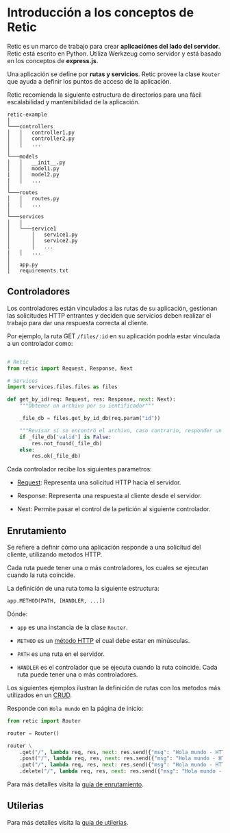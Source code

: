 # Introducción a los conceptos de Retic

Retic es un marco de trabajo para crear **aplicaciónes del lado del servidor**. Retic está escrito en Python. Utiliza Werkzeug como servidor y está basado en los conceptos de **express.js**.

Una aplicación se define por **rutas y servicios**. Retic provee la clase ``Router`` que ayuda a definir los puntos de acceso de la aplicación.

Retic recomienda la siguiente estructura de directorios para una fácil escalabilidad y mantenibilidad de la aplicación.

```
retic-example
│
└───controllers
│   │   controller1.py
│   │   controller2.py
│   │   ...
│   
└───models
│   │   __init__.py
│   │   model1.py
|   │   model2.py
|   │   ...
│   
└───routes
│   │   routes.py
|   │   ...
│   
└───services
│   │
│   └───service1
│       │   service1.py
│       │   service2.py
│       │   ...
|   │   ...
│   
│   app.py
│   requirements.txt
```

## Controladores

Los controladores están vinculados a las rutas de su aplicación, gestionan las solicitudes HTTP entrantes y deciden que servicios deben realizar el trabajo para dar una respuesta correcta al cliente.

Por ejemplo, la ruta GET ``/files/:id`` en su aplicación podría estar vinculada a un controlador como:

```python

# Retic
from retic import Request, Response, Next

# Services
import services.files.files as files

def get_by_id(req: Request, res: Response, next: Next):
    """Obtener un archivo por su ientificador"""

    _file_db = files.get_by_id_db(req.param("id"))

    """Revisar si se encontró el archivo, caso contrario, responder un mensaje de error"""
    if _file_db['valid'] is False:
        res.not_found(_file_db)
    else:
        res.ok(_file_db)


```

Cada controlador recibe los siguientes parametros:

* [Request][docs_hooks_req]: Representa una solicitud HTTP hacia el servidor.
  
* Response: Representa una respuesta al cliente desde el servidor.
  
* Next: Permite pasar el control de la petición al siguiente controlador.

## Enrutamiento

Se refiere a definir cómo una aplicación responde a una solicitud del cliente, utilizando metodos HTTP.

Cada ruta puede tener una o más controladores, los cuales se ejecutan cuando la ruta coincide.

La definición de una ruta toma la siguiente estructura:

```python
app.METHOD(PATH, [HANDLER, ...])
```

Dónde:

* ``app`` es una instancia de la clase ``Router``.

* ``METHOD`` es un [método HTTP][firefox_http_methods] el cual debe estar en minúsculas.

* ``PATH`` es una ruta en el servidor.

* ``HANDLER`` es el controlador que se ejecuta cuando la ruta coincide. Cada ruta puede tener una o más controladores.
  
Los siguientes ejemplos ilustran la definición de rutas con los metodos más utilizados en un [CRUD][wiki_crud].

Responde con ``Hola mundo`` en la página de inicio:

```python
from retic import Router

router = Router()

router \
    .get("/", lambda req, res, next: res.send({"msg": "Hola mundo - HTTP GET"})) \
    .post("/", lambda req, res, next: res.send({"msg": "Hola mundo - HTTP POST"})) \
    .put("/", lambda req, res, next: res.send({"msg": "Hola mundo - HTTP PUT"})) \
    .delete("/", lambda req, res, next: res.send({"msg": "Hola mundo - HTTP DELETE"}))
```

Para más detalles visita la [guía de enrutamiento][docs_routing].

## Utilerias

Para más detalles visita la [guía de utilerias][docs_utils].

[firefox_http_methods]: https://developer.mozilla.org/en-US/docs/Web/HTTP/Methods
[wiki_crud]: https://en.wikipedia.org/wiki/Create,_read,_update_and_delete
[docs_routing]: https://github.com/reticpy/retic/blob/dev_documentation/docs/es/guide/routing.md
[docs_hooks_req]: https://github.com/reticpy/retic/blob/dev_documentation/docs/es/hooks/request.md
[docs_utils]: https://github.com/reticpy/retic/blob/dev_documentation/docs/es/guide/utils.md